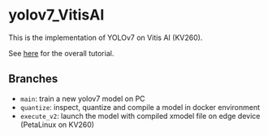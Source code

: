 # yolov7_VitisAI
This is the implementation of YOLOv7 on Vitis AI (KV260).

See [here](https://github.com/mm0806son/yolov7_VitisAI/blob/main/Implement_of_Yolov7_on_Vitis_AI_KV260.pdf) for the overall tutorial.

## Branches

- `main`: train a new yolov7 model on PC
- `quantize`: inspect, quantize and compile a model in docker environment
- `execute_v2`: launch the model with compiled xmodel file on edge device (PetaLinux on KV260)

